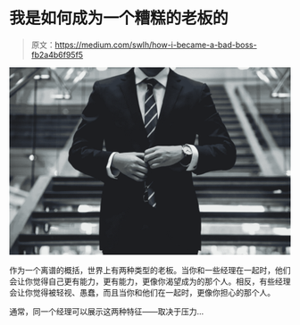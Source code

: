 # 我是如何成为一个糟糕的老板的

> 原文：<https://medium.com/swlh/how-i-became-a-bad-boss-fb2a4b6f95f5>

![](img/6a336bcd2ec10401c5897da6e4af4fd3.png)

作为一个离谱的概括，世界上有两种类型的老板。当你和一些经理在一起时，他们会让你觉得自己更有能力，更有能力，更像你渴望成为的那个人。相反，有些经理会让你觉得被轻视、愚蠢，而且当你和他们在一起时，更像你担心的那个人。

通常，同一个经理可以展示这两种特征——取决于压力…